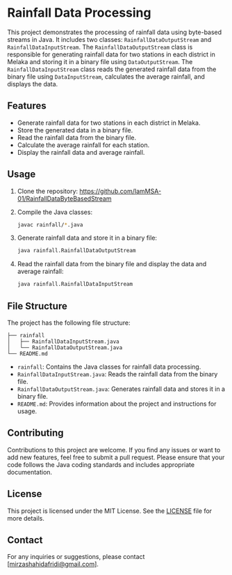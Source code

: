 # Rainfall Data Processing

This project demonstrates the processing of rainfall data using byte-based streams in Java. It includes two classes: `RainfallDataOutputStream` and `RainfallDataInputStream`. The `RainfallDataOutputStream` class is responsible for generating rainfall data for two stations in each district in Melaka and storing it in a binary file using `DataOutputStream`. The `RainfallDataInputStream` class reads the generated rainfall data from the binary file using `DataInputStream`, calculates the average rainfall, and displays the data.

## Features

- Generate rainfall data for two stations in each district in Melaka.
- Store the generated data in a binary file.
- Read the rainfall data from the binary file.
- Calculate the average rainfall for each station.
- Display the rainfall data and average rainfall.

## Usage

1. Clone the repository:
https://github.com/IamMSA-01/RainfallDataByteBasedStream

2. Compile the Java classes:

   ```bash
   javac rainfall/*.java
   ```

3. Generate rainfall data and store it in a binary file:

   ```bash
   java rainfall.RainfallDataOutputStream
   ```

4. Read the rainfall data from the binary file and display the data and average rainfall:

   ```bash
   java rainfall.RainfallDataInputStream
   ```

## File Structure

The project has the following file structure:

```
├── rainfall
│   ├── RainfallDataInputStream.java
│   └── RainfallDataOutputStream.java
└── README.md
```

- `rainfall`: Contains the Java classes for rainfall data processing.
- `RainfallDataInputStream.java`: Reads the rainfall data from the binary file.
- `RainfallDataOutputStream.java`: Generates rainfall data and stores it in a binary file.
- `README.md`: Provides information about the project and instructions for usage.

## Contributing

Contributions to this project are welcome. If you find any issues or want to add new features, feel free to submit a pull request. Please ensure that your code follows the Java coding standards and includes appropriate documentation.

## License

This project is licensed under the MIT License. See the [LICENSE](LICENSE) file for more details.

## Contact

For any inquiries or suggestions, please contact [mirzashahidafridi@gmail.com].
